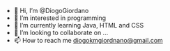 - 👋 Hi, I’m @DiogoGiordano
- 👀 I’m interested in programming
- 🌱 I’m currently learning Java, HTML and CSS
- 💞️ I’m looking to collaborate on ...
- 📫 How to reach me diogokmgiordnano@gmail.com
